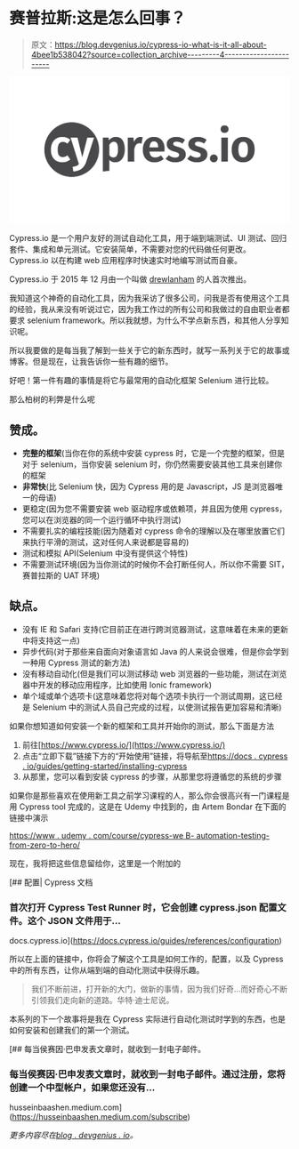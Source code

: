 # 赛普拉斯:这是怎么回事？

> 原文：<https://blog.devgenius.io/cypress-io-what-is-it-all-about-4bee1b538042?source=collection_archive---------4----------------------->

![](img/03cc56a4370b69942462e96af61c7dc0.png)

Cypress.io 是一个用户友好的测试自动化工具，用于端到端测试、UI 测试、回归套件、集成和单元测试。它安装简单，不需要对您的代码做任何更改。Cypress.io 以在构建 web 应用程序时快速实时地编写测试而自豪。

Cypress.io 于 2015 年 12 月由一个叫做 [drewlanham](https://medium.com/u/a6131e55d62c?source=post_page-----4bee1b538042--------------------------------) 的人首次推出。

我知道这个神奇的自动化工具，因为我采访了很多公司，问我是否有使用这个工具的经验，我从来没有听说过它，因为我工作过的所有公司和我做过的自由职业者都要求 selenium framework。所以我就想，为什么不学点新东西，和其他人分享知识呢。

所以我要做的是每当我了解到一些关于它的新东西时，就写一系列关于它的故事或博客。但是现在，让我告诉你一些有趣的细节。

好吧！第一件有趣的事情是将它与最常用的自动化框架 Selenium 进行比较。

那么柏树的利弊是什么呢

## 赞成。

*   **完整的框架**(当你在你的系统中安装 cypress 时，它是一个完整的框架，但是对于 selenium，当你安装 selenium 时，你仍然需要安装其他工具来创建你的框架
*   **非常快**(比 Selenium 快，因为 Cypress 用的是 Javascript，JS 是浏览器唯一的母语)
*   更稳定(因为您不需要安装 web 驱动程序或依赖项，并且因为使用 cypress，您可以在浏览器的同一个运行循环中执行测试)
*   不需要扎实的编程技能(因为随着对 cypress 命令的理解以及在哪里放置它们来执行平滑的测试，这对任何人来说都是容易的)
*   测试和模拟 API(Selenium 中没有提供这个特性)
*   不需要测试环境(因为当你测试的时候你不会打断任何人，所以你不需要 SIT，赛普拉斯的 UAT 环境)

## 缺点。

*   没有 IE 和 Safari 支持(它目前正在进行跨浏览器测试，这意味着在未来的更新中将支持这一点)
*   异步代码(对于那些来自面向对象语言如 Java 的人来说会很难，但是你会学到一种用 Cypress 测试的新方法)
*   没有移动自动化(但是我们可以测试移动 web 浏览器的一些功能，测试在浏览器中开发的移动应用程序，比如使用 Ionic framework)
*   单个域或单个选项卡(这意味着您将对每个选项卡执行一个测试周期，这已经是 Selenium 中的测试人员自己完成的过程，以使测试报告更加容易和清晰)

如果你想知道如何安装一个新的框架和工具并开始你的测试，那么下面是方法

1.  前往[https://www.cypress.io/](https://www.cypress.io/)
2.  点击“立即下载”链接下方的“开始使用”链接，将导航至[https://docs . cypress . io/guides/getting-started/installing-cypress](https://docs.cypress.io/guides/getting-started/installing-cypress)
3.  从那里，您可以看到安装 cypress 的步骤，从那里您将遵循您的系统的步骤

如果你是那些喜欢在使用新工具之前学习课程的人，那么你会很高兴有一门课程是用 Cypress tool 完成的，这是在 Udemy 中找到的，由 Artem Bondar 在下面的链接中演示

[https://www . udemy . com/course/cypress-we B- automation-testing-from-zero-to-hero/](https://www.udemy.com/course/cypress-web-automation-testing-from-zero-to-hero/)

现在，我将把这些信息留给你，这里是一个附加的

[](https://docs.cypress.io/guides/references/configuration) [## 配置| Cypress 文档

### 首次打开 Cypress Test Runner 时，它会创建 cypress.json 配置文件。这个 JSON 文件用于…

docs.cypress.io](https://docs.cypress.io/guides/references/configuration) 

所以在上面的链接中，你将会了解这个工具是如何工作的，配置，以及 Cypress 中的所有东西，让你从端到端的自动化测试中获得乐趣。

> 我们不断前进，打开新的大门，做新的事情，因为我们好奇…而好奇心不断引领我们走向新的道路。华特·迪士尼说。

本系列的下一个故事将是我在 Cypress 实际进行自动化测试时学到的东西，也是如何安装和创建我们的第一个测试。

[](https://husseinbaashen.medium.com/subscribe) [## 每当侯赛因·巴申发表文章时，就收到一封电子邮件。

### 每当侯赛因·巴申发表文章时，就收到一封电子邮件。通过注册，您将创建一个中型帐户，如果您还没有…

husseinbaashen.medium.com](https://husseinbaashen.medium.com/subscribe) 

*更多内容尽在*[*blog . devgenius . io*](http://blog.devgenius.io)*。*